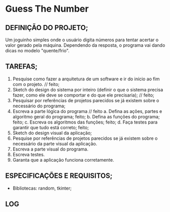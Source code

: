 # Guess The Number
## DEFINIÇÃO DO PROJETO;
Um joguinho simples onde o usuário digita números para tentar acertar o valor gerado pela máquina. Dependendo da resposta, o programa vai dando dicas no modelo "quente/frio".

## TAREFAS;
1. Pesquise como fazer a arquitetura de um software e ir do início ao fim com o projeto. // feito;
2. Sketch do design do sistema por inteiro (definir o que o sistema precisa fazer, como ele deve se comportar e do que ele precisaria); // feito;
3. Pesquisar por referências de projetos parecidos se já existem sobre o necessário do programa;
4. Escreva a parte lógica do programa // feito
    a. Defina as ações, partes e algoritmo geral do programa; feito;
    b. Defina as funções do programa; feito;
    c. Escreva os algoritmos das funções; feito;
    d. Faça testes para garantir que tudo está correto; feito;
5. Sketch do design visual da aplicação;
6. Pesquise por referências de projetos parecidos se já existem sobre o necessário da parte visual da aplicação.
7. Escreva a parte visual do programa.
8. Escreva testes.
9. Garanta que a aplicação funciona corretamente.

## ESPECIFICAÇÕES E REQUISITOS;
- Bibliotecas: random, tkinter;

## LOG